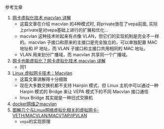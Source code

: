 参考文章

1. [网卡虚拟化技术 macvlan 详解](https://www.cnblogs.com/gdg87813/p/13355019.html)
    - 这篇文章在介绍 macvlan 的4种模式时, 将private放在了vepa前面, 实际上private是对vepa基础上进行的扩展和优化...
    - macvlan 这种技术听起来有点像 VLAN，但它们的实现机制是完全不一样的。macvlan 子接口和原来的主接口是完全独立的，可以单独配置 MAC 地址和 IP 地址，而 VLAN 子接口和主接口共用相同的 MAC 地址。
    - VLAN 用来划分广播域，而 macvlan 共享同一个广播域。
2. [网卡也能虚拟化？网卡虚拟化技术 macvlan 详解](https://www.cnblogs.com/bakari/p/10641915.html)
    - 同1
3. [Linux 虚拟网卡技术：Macvlan](https://juejin.cn/post/6844903810851143693)
    - 这篇文章讲解得十分细致
    - 现在大多数交换机都不支持 Hairpin 模式，但 Linux 主机中可以通过一种 Harpin 模式的 Bridge 来让 VEPA 模式下的不同 Macvlan 接口通信
    - linux Bridge 其实就是一种旧式交换机
5. [docker网络之macvlan](https://www.cnblogs.com/charlieroro/p/9656769.html)
6. [图解几个与Linux网络虚拟化相关的虚拟网卡-VETH/MACVLAN/MACVTAP/IPVLAN](https://blog.csdn.net/dog250/article/details/45788279)
    - `vepa`的实现原理

